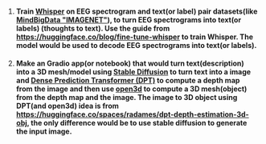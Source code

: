 1. #### Train [Whisper](https://github.com/openai/whisper) on EEG spectrogram and text(or label) pair datasets(like [MindBigData "IMAGENET"]([http://www.mindbigdata.com/](http://www.mindbigdata.com/opendb/imagenet.html))), to turn EEG spectrograms into text(or labels) (thoughts to text). Use the guide from https://huggingface.co/blog/fine-tune-whisper to train Whisper. The model would be used to decode EEG spectrograms into text(or labels).
2. #### Make an Gradio app(or notebook) that would turn text(description) into a 3D mesh/model using [Stable Diffusion](https://github.com/CompVis/stable-diffusion) to turn text into a image and [Dense Prediction Transformer (DPT)](https://huggingface.co/Intel/dpt-large) to compute a depth map from the image and then use [open3d](www.open3d.org) to compute a 3D mesh(object) from the depth map and the image. The image to 3D object using DPT(and open3d) idea is from https://huggingface.co/spaces/radames/dpt-depth-estimation-3d-obj, the only difference would be to use stable diffusion to generate the input image. 
